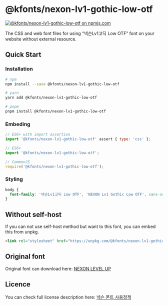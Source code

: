 # @kfonts/nexon-lv1-gothic-low-otf

[![@kfonts/nexon-lv1-gothic-low-otf on npmjs.com](https://img.shields.io/npm/v/%40kfonts%2Fnexon-lv1-gothic-low-otf)](https://www.npmjs.com/package/@kfonts/nexon-lv1-gothic-low-otf)

The CSS and web font files for using &OpenCurlyDoubleQuote;넥슨Lv1고딕 Low OTF&CloseCurlyDoubleQuote; font on your website without external resource.

## Quick Start

### Installation

```sh
# npm
npm install --save @kfonts/nexon-lv1-gothic-low-otf

# yarn
yarn add @kfonts/nexon-lv1-gothic-low-otf

# pnpm
pnpm install @kfonts/nexon-lv1-gothic-low-otf
```

### Embeding

```js
// ES6+ with import assertion
import '@kfonts/nexon-lv1-gothic-low-otf' assert { type: 'css' };

// ES6+
import '@kfonts/nexon-lv1-gothic-low-otf';

// CommonJS
require('@kfonts/nexon-lv1-gothic-low-otf');
```

### Styling

```css
body {
  font-family: '넥슨Lv1고딕 Low OTF', 'NEXON Lv1 Gothic Low OTF', sans-serif;
}
```

## Without self-host

If you can not use self-host method but want to this font, you can embed this from unpkg.

```html
<link rel="stylesheet" href="https://unpkg.com/@kfonts/nexon-lv1-gothic-low-otf/index.css" />
```

## Original font

Original font can download here: [NEXON LEVEL UP](https://levelup.nexon.com/index.html)

## Licence

You can check full license description here: [넥슨 폰트 사용정책](https://levelup.nexon.com/index.html#policy)
